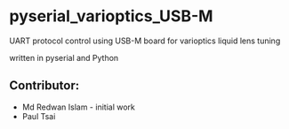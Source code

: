 # pyserial_varioptics_USB-M
UART protocol control using USB-M board for varioptics liquid lens tuning

written in pyserial and Python

## Contributor:
* Md Redwan Islam - initial work
* Paul Tsai
